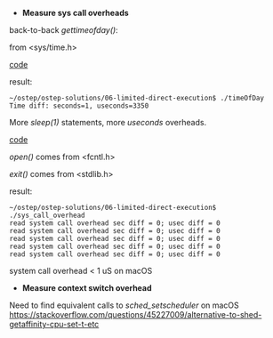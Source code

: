 * **Measure sys call overheads**  

back-to-back *gettimeofday()*: 

from <sys/time.h>

[code](timeOfDay.c)

result: 
```
~/ostep/ostep-solutions/06-limited-direct-execution$ ./timeOfDay 
Time diff: seconds=1, useconds=3350
```

More *sleep(1)* statements, more *useconds* overheads.

[code](sys_call_overhead.c)

*open()* comes from <fcntl.h>

*exit()* comes from <stdlib.h>

result:
```
~/ostep/ostep-solutions/06-limited-direct-execution$ ./sys_call_overhead 
read system call overhead sec diff = 0; usec diff = 0
read system call overhead sec diff = 0; usec diff = 0
read system call overhead sec diff = 0; usec diff = 0
read system call overhead sec diff = 0; usec diff = 0
read system call overhead sec diff = 0; usec diff = 0
```

system call overhead < 1 uS on macOS

* **Measure context switch overhead**

Need to find equivalent calls to *sched_setscheduler* on macOS
https://stackoverflow.com/questions/45227009/alternative-to-shed-getaffinity-cpu-set-t-etc

